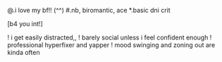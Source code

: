 @.i love my bf!! (^^)
#.nb, biromantic, ace
*.basic dni crit

[b4 you int!]

! i get easily distracted,,
! barely social unless i feel confident enough
! professional hyperfixer and yapper
! mood swinging and zoning out are kinda often
